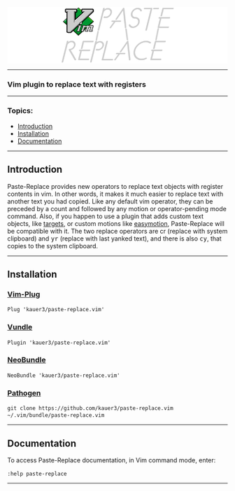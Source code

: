 <p align="center">
  <img align="center" src="/images/pr.png">
</p>

---

### Vim plugin to replace text with registers

---

### Topics:
  - [Introduction](#introduction)
  - [Installation](#installation)
  - [Documentation](#documentation)

---

## Introduction

  Paste-Replace provides new operators to replace text objects with register contents in vim. In other words, it makes it much easier to replace text with another text you had copied. Like any default vim operator, they can be preceded by a count and followed by any motion or operator-pending mode command. Also, if you happen to use a plugin that adds custom text objects, like [targets](https://github.com/wellle/targets.vim), or custom motions like [easymotion](https://github.com/easymotion/vim-easymotion), Paste-Replace will be compatible with it.
  The two replace operators are <kdb>cr</kdb> (replace with system clipboard) and <kbd>yr</kbd> (replace with last yanked text), and there is also <kbd>cy</kbd>, that copies to the system clipboard.

---

## Installation

### [Vim-Plug](https://github.com/junegunn/vim-plug)
```
Plug 'kauer3/paste-replace.vim'
```

### [Vundle](https://github.com/gmarik/vundle)
```
Plugin 'kauer3/paste-replace.vim'
```

### [NeoBundle](https://github.com/Shougo/neobundle.vim)
```
NeoBundle 'kauer3/paste-replace.vim'
```

### [Pathogen](https://github.com/tpope/vim-pathogen)
```
git clone https://github.com/kauer3/paste-replace.vim ~/.vim/bundle/paste-replace.vim
```

---

## Documentation

  To access Paste-Replace documentation, in Vim command mode, enter:

```
:help paste-replace
```

---
